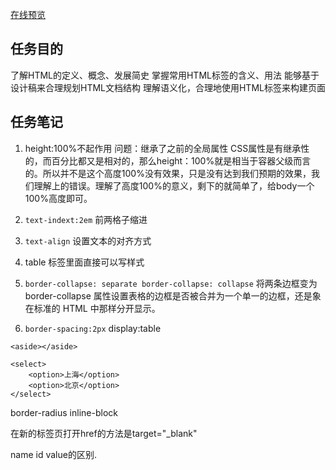 [在线预览](http://htmlpreview.github.com/?https://github.com/EPSON-LEE/Baidu_IFE/blob/master/Sesson1/Task2/index.html) 
## 任务目的

了解HTML的定义、概念、发展简史
掌握常用HTML标签的含义、用法
能够基于设计稿来合理规划HTML文档结构
理解语义化，合理地使用HTML标签来构建页面 

## 任务笔记

1. height:100%不起作用
问题：继承了之前的全局属性
CSS属性是有继承性的，而百分比都又是相对的，那么height：100%就是相当于容器父级而言的。所以并不是这个高度100%没有效果，只是没有达到我们预期的效果，我们理解上的错误。理解了高度100%的意义，剩下的就简单了，给body一个100%高度即可。

2. ``text-indext:2em`` 前两格子缩进 
3. ``text-align`` 设置文本的对齐方式
4. table 标签里面直接可以写样式
5. ``border-collapse: separate border-collapse: collapse``  将两条边框变为 border-collapse 属性设置表格的边框是否被合并为一个单一的边框，还是象在标准的 HTML 中那样分开显示。
6. ``border-spacing:2px``
display:table

```
<aside></aside>

<select>
    <option>上海</option>
    <option>北京</option>
</select>
```

border-radius
inline-block
 
 在新的标签页打开href的方法是target="_blank"
 
 name id value的区别.